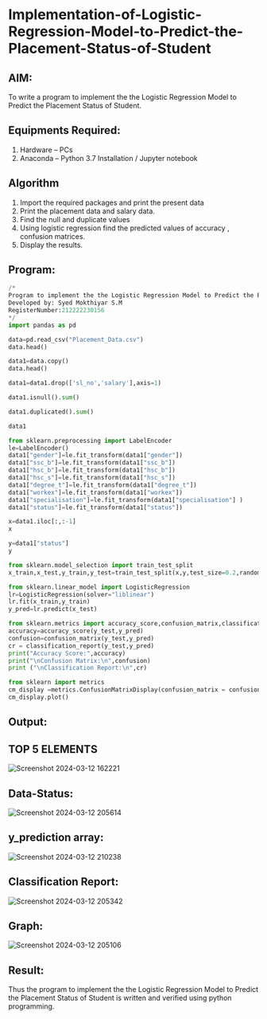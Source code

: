 # Implementation-of-Logistic-Regression-Model-to-Predict-the-Placement-Status-of-Student

## AIM:
To write a program to implement the the Logistic Regression Model to Predict the Placement Status of Student.

## Equipments Required:
1. Hardware – PCs
2. Anaconda – Python 3.7 Installation / Jupyter notebook

## Algorithm
1. Import the required packages and print the present data
2. Print the placement data and salary data.
3. Find the null and duplicate values
4. Using logistic regression find the predicted values of accuracy , confusion matrices.
5. Display the results.

## Program:
```python
/*
Program to implement the the Logistic Regression Model to Predict the Placement Status of Student.
Developed by: Syed Mokthiyar S.M
RegisterNumber:212222230156
*/
import pandas as pd

data=pd.read_csv("Placement_Data.csv")
data.head()

data1=data.copy()
data.head()

data1=data1.drop(['sl_no','salary'],axis=1)

data1.isnull().sum()

data1.duplicated().sum()

data1

from sklearn.preprocessing import LabelEncoder
le=LabelEncoder()
data1["gender"]=le.fit_transform(data1["gender"])
data1["ssc_b"]=le.fit_transform(data1["ssc_b"])
data1["hsc_b"]=le.fit_transform(data1["hsc_b"])
data1["hsc_s"]=le.fit_transform(data1["hsc_s"])
data1["degree_t"]=le.fit_transform(data1["degree_t"])
data1["workex"]=le.fit_transform(data1["workex"])
data1["specialisation"]=le.fit_transform(data1["specialisation"] )     
data1["status"]=le.fit_transform(data1["status"])

x=data1.iloc[:,:-1]
x

y=data1["status"]
y

from sklearn.model_selection import train_test_split
x_train,x_test,y_train,y_test=train_test_split(x,y,test_size=0.2,random_state=0)

from sklearn.linear_model import LogisticRegression
lr=LogisticRegression(solver="liblinear")
lr.fit(x_train,y_train)
y_pred=lr.predict(x_test)

from sklearn.metrics import accuracy_score,confusion_matrix,classification_report
accuracy=accuracy_score(y_test,y_pred)
confusion=confusion_matrix(y_test,y_pred)
cr = classification_report(y_test,y_pred)
print("Accuracy Score:",accuracy)
print("\nConfusion Matrix:\n",confusion)
print ("\nClassification Report:\n",cr)

from sklearn import metrics
cm_display =metrics.ConfusionMatrixDisplay(confusion_matrix = confusion,display_labels=[True,False])
cm_display.plot()


```

## Output:
## TOP 5 ELEMENTS
![Screenshot 2024-03-12 162221](https://github.com/syedmokthiyar/Implementation-of-Logistic-Regression-Model-to-Predict-the-Placement-Status-of-Student/assets/118787294/8d3d662b-b39a-48a1-88c4-41522f1775d7)

## Data-Status:
![Screenshot 2024-03-12 205614](https://github.com/syedmokthiyar/Implementation-of-Logistic-Regression-Model-to-Predict-the-Placement-Status-of-Student/assets/118787294/3b09c004-0754-4e33-b7ad-f8f2af7834dc)

## y_prediction array:
![Screenshot 2024-03-12 210238](https://github.com/syedmokthiyar/Implementation-of-Logistic-Regression-Model-to-Predict-the-Placement-Status-of-Student/assets/118787294/80b6b895-9de4-4ac7-94ae-510aaab35d32)

## Classification Report:
![Screenshot 2024-03-12 205342](https://github.com/syedmokthiyar/Implementation-of-Logistic-Regression-Model-to-Predict-the-Placement-Status-of-Student/assets/118787294/64953543-3a46-4b81-8ac7-a854c0249f13)

## Graph:
![Screenshot 2024-03-12 205106](https://github.com/syedmokthiyar/Implementation-of-Logistic-Regression-Model-to-Predict-the-Placement-Status-of-Student/assets/118787294/7bfed7d0-01cb-423c-b714-8f6a879213fa)



## Result:
Thus the program to implement the the Logistic Regression Model to Predict the Placement Status of Student is written and verified using python programming.
